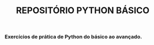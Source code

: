 <style>
h1 {text-align: center;}
p {text-align: center;}
div {text-align: center;}
</style>

<h1 center>REPOSITÓRIO PYTHON BÁSICO </h1>
<br>
<h3>Exercícios de prática de Python do básico ao avançado.<h3>
